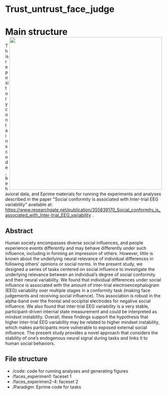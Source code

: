 # Trust_untrust_face_judge

# Main structure <img src="https://raw.githubusercontent.com/andlab-um/Emotion_Neurophysio_IS-RSA/main/demo.png" align="right" width="490px">

This repository contains code, behavioral data, and Eprime materials for running the experiments and analyses described in the paper "Social conformity is associated with Inter-trial EEG variability" available at: https://www.researchgate.net/publication/355839170_Social_conformity_is_associated_with_Inter-trial_EEG_variability .

## Abstract
Human society encompasses diverse social influences, and people experience events differently and may behave differently under such influence, including in forming an impression of others. However, little is known about the underlying neural relevance of individual differences in following others’ opinions or social norms. In the present study, we designed a series of tasks centered on social influence to investigate the underlying relevance between an individual’s degree of social conformity and their neural variability. We found that individual differences under social influence is associated with the amount of inter-trial electroencephalogram (EEG) variability over multiple stages in a conformity task (making face judgements and receiving social influence). This association is robust in the alpha-band over the frontal and occipital electrodes for negative social influence. We also found that inter-trial EEG variability is a very stable, participant-driven internal state measurement and could be interpreted as mindset instability. Overall, these findings support the hypothesis that higher inter-trial EEG variability may be related to higher mindset instability, which makes participants more vulnerable to exposed external social influence. The present study provides a novel approach that considers the stability of one’s endogenous neural signal during tasks and links it to human social behaviors. 

## File structure
- /code: code for running analyses and generating figures
- /faces_experimen1: faceset 1
- /faces_experimen2-4: faceset 2
- /Paradigm: Eprime code for tasks

